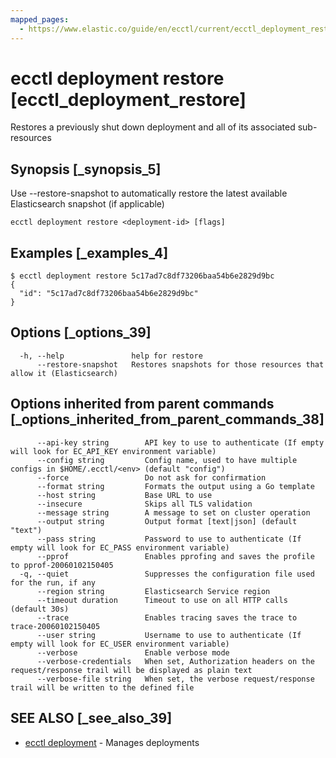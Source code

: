 ```yaml
---
mapped_pages:
  - https://www.elastic.co/guide/en/ecctl/current/ecctl_deployment_restore.html
---
```


# ecctl deployment restore [ecctl_deployment_restore]

Restores a previously shut down deployment and all of its associated sub-resources


## Synopsis [_synopsis_5]

Use --restore-snapshot to automatically restore the latest available Elasticsearch snapshot (if applicable)

```
ecctl deployment restore <deployment-id> [flags]
```


## Examples [_examples_4]

```
$ ecctl deployment restore 5c17ad7c8df73206baa54b6e2829d9bc
{
  "id": "5c17ad7c8df73206baa54b6e2829d9bc"
}
```

## Options [_options_39]

```
  -h, --help               help for restore
      --restore-snapshot   Restores snapshots for those resources that allow it (Elasticsearch)
```


## Options inherited from parent commands [_options_inherited_from_parent_commands_38]

```
      --api-key string        API key to use to authenticate (If empty will look for EC_API_KEY environment variable)
      --config string         Config name, used to have multiple configs in $HOME/.ecctl/<env> (default "config")
      --force                 Do not ask for confirmation
      --format string         Formats the output using a Go template
      --host string           Base URL to use
      --insecure              Skips all TLS validation
      --message string        A message to set on cluster operation
      --output string         Output format [text|json] (default "text")
      --pass string           Password to use to authenticate (If empty will look for EC_PASS environment variable)
      --pprof                 Enables pprofing and saves the profile to pprof-20060102150405
  -q, --quiet                 Suppresses the configuration file used for the run, if any
      --region string         Elasticsearch Service region
      --timeout duration      Timeout to use on all HTTP calls (default 30s)
      --trace                 Enables tracing saves the trace to trace-20060102150405
      --user string           Username to use to authenticate (If empty will look for EC_USER environment variable)
      --verbose               Enable verbose mode
      --verbose-credentials   When set, Authorization headers on the request/response trail will be displayed as plain text
      --verbose-file string   When set, the verbose request/response trail will be written to the defined file
```


## SEE ALSO [_see_also_39]

* [ecctl deployment](/reference/ecctl_deployment.md)	 - Manages deployments

